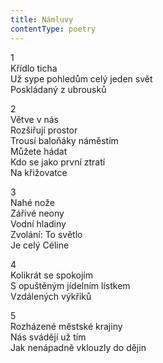 ```yaml
---
title: Námluvy
contentType: poetry
---
```


<section>

1  
Křídlo ticha  
Už sype pohledům celý jeden svět  
Poskládaný z ubrousků

</section>

<section>

2  
Větve v nás  
Rozšiřují prostor  
Trousí baloňáky náměstím  
Můžete hádat  
Kdo se jako první ztratí  
Na křižovatce

</section>

<section>

3  
Nahé nože  
Zářivé neony  
Vodní hladiny  
Zvolání: To světlo  
Je celý Céline

</section>

<section>

4  
Kolikrát se spokojím  
S opuštěným jídelním lístkem  
Vzdálených výkřiků

</section>

<section>

5  
Rozházené městské krajiny  
Nás svádějí už tím  
Jak nenápadně vklouzly do dějin

</section>
